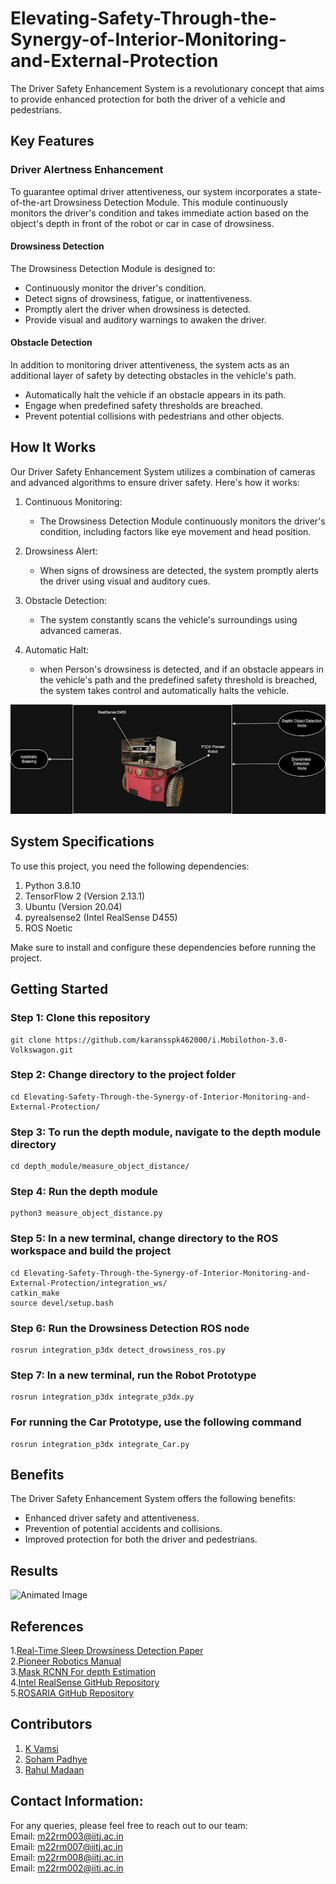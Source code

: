 # Elevating-Safety-Through-the-Synergy-of-Interior-Monitoring-and-External-Protection
The Driver Safety Enhancement System is a revolutionary concept that aims to provide enhanced protection for both the driver of a vehicle and pedestrians. 

## Key Features

### Driver Alertness Enhancement
To guarantee optimal driver attentiveness, our system incorporates a state-of-the-art Drowsiness Detection Module. This module continuously monitors the driver's condition and takes immediate action based on the object's depth in front of the robot or car in case of drowsiness.

#### Drowsiness Detection
The Drowsiness Detection Module is designed to:

- Continuously monitor the driver's condition.
- Detect signs of drowsiness, fatigue, or inattentiveness.
- Promptly alert the driver when drowsiness is detected.
- Provide visual and auditory warnings to awaken the driver.

#### Obstacle Detection
In addition to monitoring driver attentiveness, the system acts as an additional layer of safety by detecting obstacles in the vehicle's path.

- Automatically halt the vehicle if an obstacle appears in its path.
- Engage when predefined safety thresholds are breached.
- Prevent potential collisions with pedestrians and other objects.

## How It Works
Our Driver Safety Enhancement System utilizes a combination of cameras and advanced algorithms to ensure driver safety. Here's how it works:

1. Continuous Monitoring:
   - The Drowsiness Detection Module continuously monitors the driver's condition, including factors like eye movement and head position.

2. Drowsiness Alert:
   - When signs of drowsiness are detected, the system promptly alerts the driver using visual and auditory cues.

3. Obstacle Detection:
   - The system constantly scans the vehicle's surroundings using advanced cameras.

4. Automatic Halt:
   - when Person's drowsiness is detected, and if an obstacle appears in the vehicle's path and the predefined safety threshold is breached, the system takes control and automatically halts the vehicle.
     
![Robot Image](robot.png)

## System Specifications

To use this project, you need the following dependencies:

1. Python 3.8.10
2. TensorFlow 2 (Version 2.13.1)
3. Ubuntu (Version 20.04)
4. pyrealsense2 (Intel RealSense D455)
5. ROS Noetic

Make sure to install and configure these dependencies before running the project.
## Getting Started
### Step 1: Clone this repository
```
git clone https://github.com/karansspk462000/i.Mobilothon-3.0-Volkswagon.git
```

### Step 2: Change directory to the project folder
```
cd Elevating-Safety-Through-the-Synergy-of-Interior-Monitoring-and-External-Protection/
```
### Step 3: To run the depth module, navigate to the depth module directory
```
cd depth_module/measure_object_distance/
```
### Step 4: Run the depth module
```
python3 measure_object_distance.py
```
### Step 5: In a new terminal, change directory to the ROS workspace and build the project
```
cd Elevating-Safety-Through-the-Synergy-of-Interior-Monitoring-and-External-Protection/integration_ws/
catkin_make
source devel/setup.bash
```
### Step 6: Run the Drowsiness Detection ROS node
```
rosrun integration_p3dx detect_drowsiness_ros.py
```

### Step 7: In a new terminal, run the Robot Prototype
```
rosrun integration_p3dx integrate_p3dx.py
```
### For running the Car Prototype, use the following command
```
rosrun integration_p3dx integrate_Car.py
```

## Benefits
The Driver Safety Enhancement System offers the following benefits:

- Enhanced driver safety and attentiveness.
- Prevention of potential accidents and collisions.
- Improved protection for both the driver and pedestrians.
## Results
![Animated Image](Implementation_demo.gif)
## References
1.[Real-Time Sleep Drowsiness Detection Paper](https://www.engpaper.com/download/real-time-sleep-drowsiness-detection-using-face-recognition.pdf)  
2.[Pioneer Robotics Manual](https://www.inf.ufrgs.br/~prestes/Courses/Robotics/manual_pioneer.pdf)  
3.[Mask RCNN For depth Estimation](https://cs230.stanford.edu/projects_spring_2018/reports/8285407.pdf)  
4.[Intel RealSense GitHub Repository](https://github.com/IntelRealSense/librealsense.git)    
5.[ROSARIA GitHub Repository](https://github.com/amor-ros-pkg/rosaria)    

## Contributors
1. [K Vamsi](https://github.com/vamsi8106)
2. [Soham Padhye](https://github.com/sohampadhye007)
3. [Rahul Madaan](https://github.com/Reiner009)

## Contact Information:
For any queries, please feel free to reach out to our team:  
Email: m22rm003@iitj.ac.in  
Email: m22rm007@iitj.ac.in  
Email: m22rm008@iitj.ac.in  
Email: m22rm002@iitj.ac.in  

